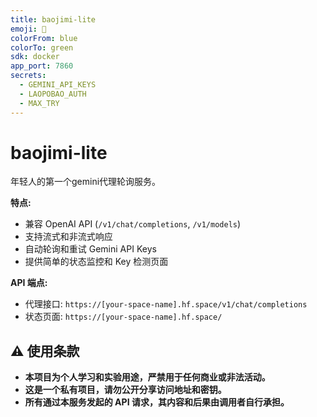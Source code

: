 ```yaml
---
title: baojimi-lite
emoji: 🚀
colorFrom: blue
colorTo: green
sdk: docker
app_port: 7860
secrets:
  - GEMINI_API_KEYS
  - LAOPOBAO_AUTH
  - MAX_TRY
---
```


# baojimi-lite

年轻人的第一个gemini代理轮询服务。

**特点:**
- 兼容 OpenAI API (`/v1/chat/completions`, `/v1/models`)
- 支持流式和非流式响应
- 自动轮询和重试 Gemini API Keys
- 提供简单的状态监控和 Key 检测页面

**API 端点:**
- 代理接口: `https://[your-space-name].hf.space/v1/chat/completions`
- 状态页面: `https://[your-space-name].hf.space/`

## ⚠️ 使用条款
- **本项目为个人学习和实验用途，严禁用于任何商业或非法活动。**
- **这是一个私有项目，请勿公开分享访问地址和密钥。**
- **所有通过本服务发起的 API 请求，其内容和后果由调用者自行承担。**